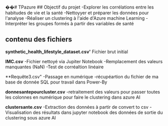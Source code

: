 ��#   T P a z u r e 
  ## Objectif du projet 
-Explorer les corrélations entre les habitudes de vie et la santé
-Nettoyyer et préparer les données pour l'analyse
-Réaliser un clustering à l'aide d'Azure machine Learning
-Interpréter les groupes formés à partir des variables de santé

## contenu des fichiers 
 **synthetic_health_lifestyle_dataset.csv'**
Fichier brut initial

**IMC.csv**
-Fichier nettoyé via Jupiter Notebook
-Remplacement des valeurs manquantes (NaN)
-Test de corréaltion linéaire

**Requête3.csv"
-Passage en numérique
-récupéartion du fichier de ma base de donnée SQL pour travail dans Power-By

**donnesantepourcluster.csv**
-retraitement des valeurs pour passer toutes les colonnes en numérique pour faire le clustering dans azure AI 

**clustersante.csv**
-Extraction des données à partir de convert to csv
-Visualisation des résultats dans jupyter notebook des données de sortie du clustering sous azure AI
